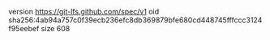 version https://git-lfs.github.com/spec/v1
oid sha256:4ab94a757c0f39ecb236efc8db369879bfe680cd448745fffccc3124f95eebef
size 608
